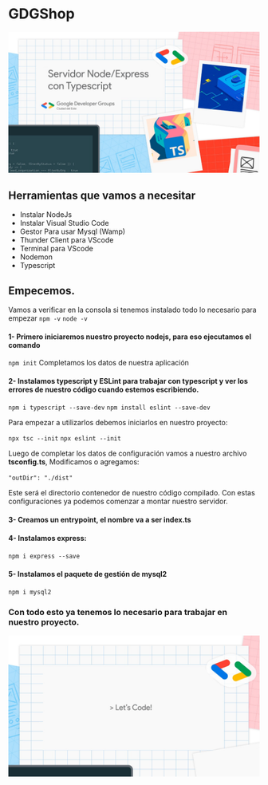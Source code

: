 # GDGShop
![API REST EXPRESS TYPESCRIPT](https://raw.githubusercontent.com/guilleheizen/GDGShop/main/presentacion/01.jpg)

## Herramientas que vamos a necesitar
* Instalar NodeJs
* Instalar Visual Studio Code
* Gestor Para usar Mysql (Wamp)
* Thunder Client para VScode
* Terminal para VScode
* Nodemon
* Typescript

## Empecemos.
Vamos a verificar en la consola si tenemos instalado todo lo necesario para empezar
`npm -v`
`node -v`

#### 1- Primero iniciaremos nuestro proyecto nodejs, para eso ejecutamos el comando
`npm init`
Completamos los datos de nuestra aplicación


#### 2- Instalamos typescript y ESLint para trabajar con typescript y ver los errores de nuestro código cuando estemos escribiendo.

`npm i typescript --save-dev`
`npm install eslint --save-dev`

Para empezar a utilizarlos debemos iniciarlos en nuestro proyecto:

`npx tsc --init`
`npx eslint --init`

Luego de completar los datos de configuración vamos a nuestro archivo **tsconfig.ts**, Modificamos o agregamos:  

`"outDir": "./dist"`

Este será el directorio contenedor de nuestro código compilado.
Con estas configuraciones ya podemos comenzar a montar nuestro servidor.

#### 3- Creamos un entrypoint, el nombre va a ser **index.ts**

#### 4- Instalamos express:

`npm i express --save`

#### 5- Instalamos el paquete de gestión de mysql2

`npm i mysql2`

### Con todo esto ya tenemos lo necesario para trabajar en nuestro proyecto.

![LET'S CODE!](https://raw.githubusercontent.com/guilleheizen/GDGShop/main/presentacion/09.jpg)
